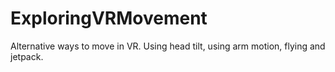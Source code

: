 # ExploringVRMovement
 Alternative ways to move in VR. Using head tilt, using arm motion, flying and jetpack. 

